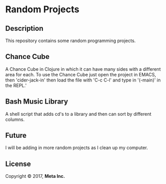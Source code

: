 # Random Projects
## Description

This repository contains some random programming projects.

## Chance Cube

A Chance Cube in Clojure in which it can have many sides with a different area for each.
To use the Chance Cube just open the project in EMACS, then 'cider-jack-in' then load the
file with 'C-c C-l' and type in '(-main)' in the REPL.'

## Bash Music Library

A shell script that adds cd's to a library and then can sort by different columns.

## Future

I will be adding in more random projects as I clean up my computer.

## License

Copyright © 2017, **Meta Inc.**
